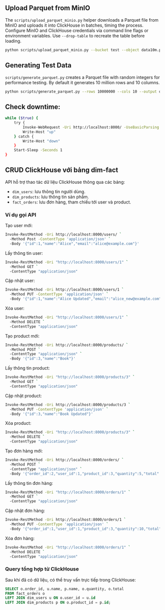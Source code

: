 ## Upload Parquet from MinIO

The `scripts/upload_parquet_minio.py` helper downloads a Parquet file from MinIO and uploads it into ClickHouse in batches, timing the process. Configure MinIO and ClickHouse credentials via command line flags or environment variables. Use `--drop-table` to recreate the table before loading.

```bash
python scripts/upload_parquet_minio.py --bucket test --object data10m.parquet --table parquet_data  --batch-size 200000 --drop-table --ch-user admin  --ch-password password
```

## Generating Test Data

`scripts/generate_parquet.py` creates a Parquet file with random integers for performance testing. By default it generates 10 million rows and 10 columns.

```bash
python scripts/generate_parquet.py --rows 10000000 --cols 10 --output data10m.parquet
```

## Check downtime: 
```bash
while ($true) {
    try {
        Invoke-WebRequest -Uri http://localhost:8000/ -UseBasicParsing -ErrorAction Stop > $null
        Write-Host "up"
    } catch {
        Write-Host "down"
    }
    Start-Sleep -Seconds 1
}
```

## CRUD ClickHouse với bảng dim-fact

API hỗ trợ thao tác dữ liệu ClickHouse thông qua các bảng:

- `dim_users`: lưu thông tin người dùng.
- `dim_products`: lưu thông tin sản phẩm.
- `fact_orders`: lưu đơn hàng, tham chiếu tới user và product.

### Ví dụ gọi API

Tạo user mới:
```bash
Invoke-RestMethod -Uri http://localhost:8000/users/ `
  -Method Post -ContentType 'application/json' `
  -Body '{"id":1,"name":"Alice","email":"alice@example.com"}'
```
Lấy thông tin user:
```bash
Invoke-RestMethod -Uri "http://localhost:8000/users/1" `
  -Method GET `
  -ContentType "application/json"
```
Cập nhật user:
```bash
Invoke-RestMethod -Uri http://localhost:8000/users/1 `
  -Method PUT -ContentType 'application/json' `
  -Body '{"id":1,"name":"Alice Updated","email":"alice_new@example.com"}'
```
Xóa user:
```bash
Invoke-RestMethod -Uri "http://localhost:8000/users/1" `
  -Method DELETE `
  -ContentType "application/json"
```
Tạo product mới:
```bash
Invoke-RestMethod -Uri http://localhost:8000/products/ `
  -Method POST `
  -ContentType "application/json" `
  -Body '{"id":3,"name":"Book"}'
```
Lấy thông tin product:
```bash
Invoke-RestMethod -Uri "http://localhost:8000/products/3" `
  -Method GET `
  -ContentType "application/json"
```
Cập nhật product:
```bash
Invoke-RestMethod -Uri http://localhost:8000/products/3 `
  -Method PUT -ContentType 'application/json' `
  -Body '{"id":3,"name":"Book Updated"}'
```
Xóa product:
```bash
Invoke-RestMethod -Uri "http://localhost:8000/products/3" `
  -Method DELETE `
  -ContentType "application/json"
```
Tạo đơn hàng mới:
```bash
Invoke-RestMethod -Uri http://localhost:8000/orders/ `
  -Method POST `
  -ContentType "application/json" `
  -Body '{"order_id":2,"user_id":1,"product_id":3,"quantity":5,"total":40}'
```
Lấy thông tin đơn hàng:
```bash
Invoke-RestMethod -Uri "http://localhost:8000/orders/1" `
  -Method GET `
  -ContentType "application/json"
```
Cập nhật đơn hàng:
```bash
Invoke-RestMethod -Uri http://localhost:8000/orders/1 `
  -Method PUT -ContentType 'application/json' `
  -Body '{"order_id":1,"user_id":1,"product_id":3,"quantity":10,"total":80}'
```
Xóa đơn hàng:
```bash
Invoke-RestMethod -Uri "http://localhost:8000/orders/1" `
  -Method DELETE `
  -ContentType "application/json"
```
### Query tổng hợp từ ClickHouse

Sau khi đã có dữ liệu, có thể truy vấn trực tiếp trong ClickHouse:

```sql
SELECT o.order_id, u.name, p.name, o.quantity, o.total
FROM fact_orders o
LEFT JOIN dim_users u ON o.user_id = u.id
LEFT JOIN dim_products p ON o.product_id = p.id;
```

